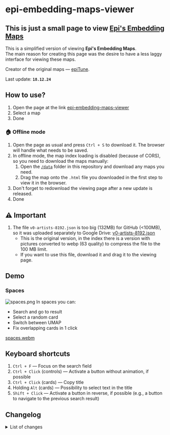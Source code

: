 # epi-embedding-maps-viewer

## This is just a small page to view [Epi's Embedding Maps](https://civitai.com/articles/8977)

This is a simplified version of viewing **Epi's Embedding Maps**.  
The main reason for creating this page was the desire to have a less laggy interface for viewing these maps.

Creator of the original maps — [epiTune](https://civitai.com/user/epiTune).

Last update: **`18.12.24`**

## How to use?

1. Open the page at the link [epi-embedding-maps-viewer](https://dangarte.github.io/epi-embedding-maps-viewer/)
2. Select a map
3. Done

### 🏠 Offline mode

1. Open the page as usual and press `Ctrl + S` to download it. The browser will handle what needs to be saved.
2. In offline mode, the map index loading is disabled (because of CORS), so you need to download the maps manually:
   1. Open the [`/data`](https://github.com/Dangarte/epi-embedding-maps-viewer/tree/main/data) folder in this repository and download any maps you need.
   2. Drag the map onto the `.html` file you downloaded in the first step to view it in the browser.
3. Don't forget to redownload the viewing page after a new update is released.
4. Done

## ⚠ Important

1. The file `v0-artists-8192.json` is too big (132MB) for GitHub (<100MB), so it was uploaded separately to Google Drive: [v0-artists-8192.json](https://drive.usercontent.google.com/download?id=1S3P8qu8fByQ1XMa6afyDW46oxxaa6_a1)
   - This is the original version, in the index there is a version with pictures converted to webp (63 quality) to compress the file to the 100 MB limit.
   - If you want to use this file, download it and drag it to the viewing page.

## Demo

### Spaces

![spaces.png](https://dangarte.github.io/epi-embedding-maps-viewer/demo/spaces.png)
In spaces you can:

- Search and go to result
- Select a random card
- Switch between UMAP
- Fix overlapping cards in 1 click

[spaces.webm](https://github.com/user-attachments/assets/a7b5a023-e682-4bbd-912d-3f177cc5c812)

## Keyboard shortcuts

1. `Ctrl + F` — Focus on the search field
2. `Ctrl + Click` (controls) — Activate a button without animation, if possible
3. `Ctrl + Click` (cards) — Copy title
4. Holding `Alt` (cards) — Possibility to select text in the title
5. `Shift + Click` — Activate a button in reverse, if possible (e.g., a button to navigate to the previous search result)

## Changelog

<details>
    <summary>List of changes</summary>
    <ul>
        <li>
            <h4>Update <code>18.12.24</code></h4>
            <ul>
                <li>Button icons are now displayed in the preview.</li>
                <li>Minor optimization of card calculation in the viewport.</li>
                <li>Fixed loading of outdated scripts and styles from the browser cache by the browser.</li>
                <li>Improved version control of data for display.</li>
                <li>Slightly increased the size of buttons on cards.</li>
                <li>The information button now opens additional information instead of copying the link to Danbooru.</li>
                <li>Added file to test all features.</li>
            </ul>
        </li>
        <li>
            <h4>Update <code>12.12.24</code></h4>
            <ul>
                <li>Added emoji to main tags (file size, modification time, number of nodes, map type), also improved the mark that data is not downloaded</li>
                <li>Added the ability to render cards using Canvas WebGL2, lightning fast, especially compared to Canvas 2d or HTML Elements render. But it uses VRAM even with hardware acceleration turned off 😥</li>
                <li>⚠ WebGL2 does not yet highlight search matches</li>
            </ul>
        </li>
        <li>
            <h4>Update <code>10.12.24</code></h4>
            <ul>
                <li>More detailed status of loading</li>
                <li>The list of maps available for display has been changed: tags, type, file size, number of nodes have been added</li>
                <li>Slight reduction in memory consumption during rendering</li>
                <li>Fixing several bugs</li>
            </ul>
        </li>
        <li>
            <h4>Update <code>9.12.24</code></h4>
            <ul>
                <li>Render functions have been partially rewritten (preparation for webgl2 render option)</li>
                <li>More accurate and faster detection of cards in the viewport</li>
                <li>Significant optimization of working with elements</li>
            </ul>
        </li>
        <li>
            <h4>Update <code>7.12.24</code></h4>
            <ul>
                <li>Now when you click on a graph card, not only the connections of the current card are displayed, but also the entire path up the tree</li>
                <li>Some bugs have been fixed</li>
                <li><code>Ctrl + O</code> now opens the file selector for import</li>
                <li>Cards may now not have an image, they will be displayed with a 256x256 placeholder</li>
                <li>Added a limitation on file import: maximum size 512 MB, perhaps later, if necessary, this technical limitation will be corrected with improved handling of import of large files</li>
            </ul>
        </li>
        <li>
            <h4>Update <code>6.12.24</code></h4>
            <ul>
                <li>Ability to select text on a card while holding <code>Alt</code></li>
                <li>Now when you click on a card (not the copy button) the text is copied only when <code>Ctrl</code> is pressed</li>
                <li>If you click on a graph card and it has connections, they will be displayed</li>
                <li>Tree view of graph</li>
            </ul>
        </li>
        <li>
            <h4>Update <code>5.12.24</code></h4>
            <ul>
                <li>Preview cards now have different sizes depending on their content (previously all cards had a limit of 2 lines of text)</li>
                <li>Because of the first point, the generation of preview images takes a little longer 😓</li>
                <li>Fixed display of data processing status</li>
                <li>Now you can drag and drop the graph json and it will be displayed (The dots will be in random places, without paths)</li>
            </ul>
        </li>
        <li>
            <h4>Update <code>4.12.24</code></h4>
            <ul>
                <li>Touchscreen support</li>
                <li>Minor fixes and optimizations</li>
            </ul>
        </li>
    </ul>
</details>
